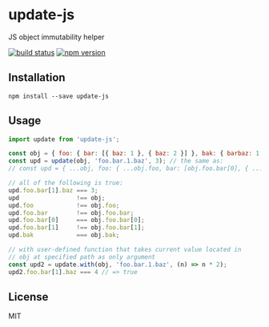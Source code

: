 update-js
=========

JS object immutability helper

[![build status](https://img.shields.io/travis/akuzko/update-js/master.svg?style=flat-square)](https://travis-ci.org/akuzko/update-js)
[![npm version](https://img.shields.io/npm/v/update-js.svg?style=flat-square)](https://www.npmjs.com/package/update-js)

## Installation

```
npm install --save update-js
```

## Usage

```js
import update from 'update-js';

const obj = { foo: { bar: [{ baz: 1 }, { baz: 2 }] }, bak: { barbaz: 1 } };
const upd = update(obj, 'foo.bar.1.baz', 3); // the same as:
// const upd = { ...obj, foo: { ...obj.foo, bar: [obj.foo.bar[0], { ...obj.foo.bar[1], baz: 3 } } };

// all of the following is true:
upd.foo.bar[1].baz === 3;
upd                !== obj;
upd.foo            !== obj.foo;
upd.foo.bar        !== obj.foo.bar;
upd.foo.bar[0]     === obj.foo.bar[0];
upd.foo.bar[1]     !== obj.foo.bar[1];
upd.bak            === obj.bak;

// with user-defined function that takes current value located in
// obj at specified path as only argument
const upd2 = update.with(obj, 'foo.bar.1.baz', (n) => n * 2);
upd2.foo.bar[1].baz === 4 // => true
```

## License

MIT
